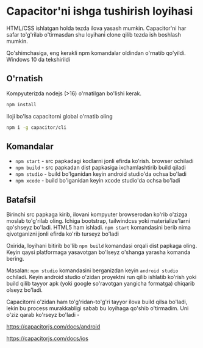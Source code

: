 # Capacitor'ni ishga tushirish loyihasi

HTML/CSS ishlatgan holda tezda ilova yasash mumkin. 
Capacitor'ni har safar to'g'rilab o'tirmasdan shu loyihani clone qilib tezda ish boshlash mumkin. 

Qo'shimchasiga, eng kerakli npm komandalar oldindan o'rnatib qo'yildi.
Windows 10 da tekshirildi
## O'rnatish

Kompyuterizda nodejs (>16) o'rnatilgan bo'lishi kerak.
```bash
npm install
```
Iloji bo'lsa capacitorni global o'rnatib oling
```bash
npm i -g capacitor/cli
```    
## Komandalar

- `npm start` - src papkadagi kodlarni jonli efirda ko'rish. browser ochiladi
- `npm build` - src papkadan dist papkasiga ixchamlashtirib build qiladi
- `npm studio` - build bo'lganidan keyin android studio'da ochsa bo'ladi
- `npm xcode` - build bo'lganidan keyin xcode studio'da ochsa bo'ladi

## Batafsil

Birinchi src papkaga kirib, ilovani kompyuter browserodan ko'rib o'zizga moslab to'g'rilab oling. Ichiga bootstrap, tailwindcss yoki materialize'larni qo'shseyz bo'ladi. HTML5 ham ishladi. 
`npm start` komandasini berib nima qivotganizni jonli efirda ko'rib turseyz bo'ladi

Oxirida, loyihani bitirib bo'lib `npm build` komandasi orqali dist papkaga oling.
Keyin qaysi platformaga yasavotgan bo'lseyz o'shanga yarasha komanda bering. 

Masalan: `npm studio` komandasini berganizdan keyin `android studio` ochiladi. Keyin android studio o'zidan proyektni run qilib ishlatib ko'rish yoki build qilib tayyor apk (yoki google so'ravotgan yangicha formatga) chiqarib olseyz bo'ladi. 

Capacitorni o'zidan ham to'g'ridan-to'g'ri tayyor ilova build qilsa bo'ladi, lekin bu process murakkabligi sabab bu loyihaga qo'shib o'tirmadim. Uni o'ziz qarab ko'rseyz bo'ladi - 

https://capacitorjs.com/docs/android

https://capacitorjs.com/docs/ios
